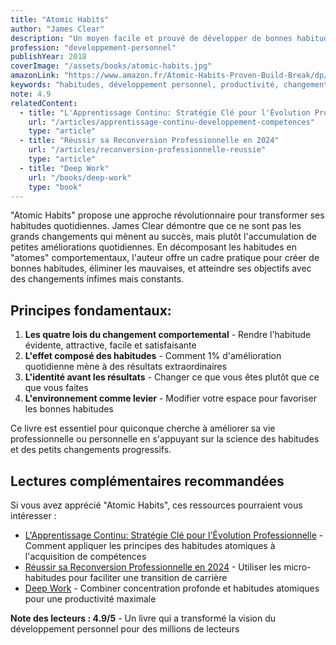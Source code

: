 ```yaml
---
title: "Atomic Habits"
author: "James Clear"
description: "Un moyen facile et prouvé de développer de bonnes habitudes et de se débarrasser des mauvaises"
profession: "developpement-personnel"
publishYear: 2018
coverImage: "/assets/books/atomic-habits.jpg"
amazonLink: "https://www.amazon.fr/Atomic-Habits-Proven-Build-Break/dp/0735211299/"
keywords: "habitudes, développement personnel, productivité, changement comportemental, auto-amélioration, psychologie, performance, discipline"
note: 4.9
relatedContent:
  - title: "L'Apprentissage Continu: Stratégie Clé pour l'Évolution Professionnelle"
    url: "/articles/apprentissage-continu-developpement-competences"
    type: "article"
  - title: "Réussir sa Reconversion Professionnelle en 2024"
    url: "/articles/reconversion-professionnelle-reussie"
    type: "article"
  - title: "Deep Work"
    url: "/books/deep-work"
    type: "book"
---
```


"Atomic Habits" propose une approche révolutionnaire pour transformer ses habitudes quotidiennes. James Clear démontre que ce ne sont pas les grands changements qui mènent au succès, mais plutôt l'accumulation de petites améliorations quotidiennes. En décomposant les habitudes en "atomes" comportementaux, l'auteur offre un cadre pratique pour créer de bonnes habitudes, éliminer les mauvaises, et atteindre ses objectifs avec des changements infimes mais constants.

## Principes fondamentaux:

1. **Les quatre lois du changement comportemental** - Rendre l'habitude évidente, attractive, facile et satisfaisante
2. **L'effet composé des habitudes** - Comment 1% d'amélioration quotidienne mène à des résultats extraordinaires
3. **L'identité avant les résultats** - Changer ce que vous êtes plutôt que ce que vous faites
4. **L'environnement comme levier** - Modifier votre espace pour favoriser les bonnes habitudes

Ce livre est essentiel pour quiconque cherche à améliorer sa vie professionnelle ou personnelle en s'appuyant sur la science des habitudes et des petits changements progressifs.

## Lectures complémentaires recommandées

Si vous avez apprécié "Atomic Habits", ces ressources pourraient vous intéresser :

- [L'Apprentissage Continu: Stratégie Clé pour l'Évolution Professionnelle](/articles/apprentissage-continu-developpement-competences) - Comment appliquer les principes des habitudes atomiques à l'acquisition de compétences
- [Réussir sa Reconversion Professionnelle en 2024](/articles/reconversion-professionnelle-reussie) - Utiliser les micro-habitudes pour faciliter une transition de carrière
- [Deep Work](/books/deep-work) - Combiner concentration profonde et habitudes atomiques pour une productivité maximale

**Note des lecteurs : 4.9/5** - Un livre qui a transformé la vision du développement personnel pour des millions de lecteurs
